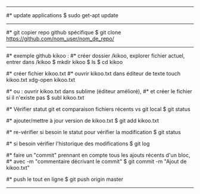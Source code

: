 ___________________

#* update applications
	$ sudo get-apt update

___________________

#* git copier repo github spécifique
	$ git clone https://github.com/nom_user/nom_de_repo/

___________________


#* exemple github kikoo :
#* créer dossier /kikoo, explorer fichier actuel, entrer dans /kikoo
	$ mkdir kikoo
	$ ls
	$ cd kikoo

#* créer fichier kikoo.txt
#* ouvrir kikoo.txt dans éditeur de texte
	touch kikoo.txt
	xdg-open kikoo.txt

#* ou : ouvrir kikoo.txt dans sublime (éditeur amélioré),
#* et créer le fichier si il n'existe pas
	$ subl kikoo.txt

#* Vérifier statut git et comparaison fichiers récents vs git local
	$ git status

#* ajouter/mettre à jour version de kikoo.txt
	$ git add kikoo.txt

#* re-vérifier si besoin le statut pour vérifier la modification
	$ git status

#* si besoin vérifier l'historique des modifications
	$ git log

#* faire un "commit" prennant en compte tous les ajouts récents d'un bloc,
#* avec -m "commentaire décrivant le commit"
	$ git commit -m "Ajout de kikoo.txt"

#* push le tout en ligne
	$ git push origin master

___________________
